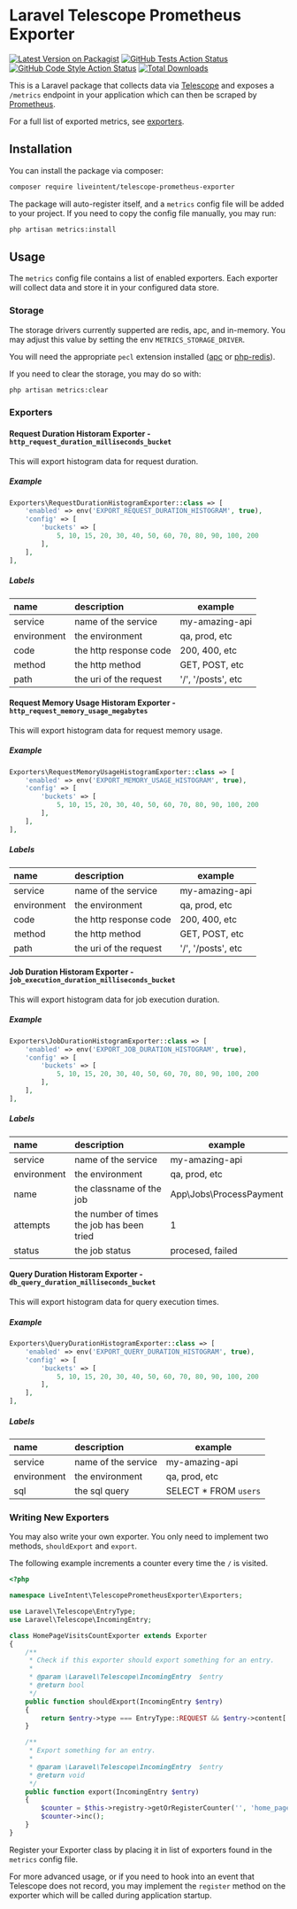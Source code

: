 # Laravel Telescope Prometheus Exporter

[![Latest Version on Packagist](https://img.shields.io/packagist/v/liveintent/telescope-prometheus-exporter.svg?style=flat-square)](https://packagist.org/packages/liveintent/telescope-prometheus-exporter)
[![GitHub Tests Action Status](https://img.shields.io/github/workflow/status/liveintent/telescope-prometheus-exporter/run-tests?label=tests)](https://github.com/liveintent/telescope-prometheus-exporter/actions?query=workflow%3ATests+branch%3Amaster)
[![GitHub Code Style Action Status](https://img.shields.io/github/workflow/status/liveintent/telescope-prometheus-exporter/Check%20&%20fix%20styling?label=code%20style)](https://github.com/liveintent/telescope-prometheus-exporter/actions?query=workflow%3A"Check+%26+fix+styling"+branch%3Amaster)
[![Total Downloads](https://img.shields.io/packagist/dt/liveintent/telescope-prometheus-exporter.svg?style=flat-square)](https://packagist.org/packages/liveintent/telescope-prometheus-exporter)


This is a Laravel package that collects data via [Telescope](https://laravel.com/docs/8.x/telescope) and exposes a `/metrics` endpoint in your application which can then be scraped by [Prometheus](https://prometheus.io/).

For a full list of exported metrics, see [exporters](#exporters).

## Installation

You can install the package via composer:

```bash
composer require liveintent/telescope-prometheus-exporter
```

The package will auto-register itself, and a `metrics` config file will be added to your project. If you need to copy the config file manually, you may run:

```bash
php artisan metrics:install
```

## Usage

The `metrics` config file contains a list of enabled exporters. Each exporter will collect data and store it in your configured data store.

### Storage

The storage drivers currently supperted are redis, apc, and in-memory. You may adjust this value by setting the env `METRICS_STORAGE_DRIVER`.

You will need the appropriate `pecl` extension installed ([apc](https://pecl.php.net/package/APCU) or [php-redis](https://pecl.php.net/package/redis)).

If you need to clear the storage, you may do so with:

```bash
php artisan metrics:clear
```

### Exporters

#### Request Duration Historam Exporter - `http_request_duration_milliseconds_bucket`

This will export histogram data for request duration. 

##### Example

```php
Exporters\RequestDurationHistogramExporter::class => [
    'enabled' => env('EXPORT_REQUEST_DURATION_HISTOGRAM', true),
    'config' => [
        'buckets' => [
            5, 10, 15, 20, 30, 40, 50, 60, 70, 80, 90, 100, 200
        ],
    ],
],
```

##### Labels

| name        | description            | example            |
|:------------|:-----------------------|--------------------|
| service     | name of the service    | my-amazing-api     |
| environment | the environment        | qa, prod, etc      |
| code        | the http response code | 200, 400, etc      |
| method      | the http method        | GET, POST, etc     |
| path        | the uri of the request | '/', '/posts', etc |

#### Request Memory Usage Historam Exporter - `http_request_memory_usage_megabytes`

This will export histogram data for request memory usage. 

##### Example

```php
Exporters\RequestMemoryUsageHistogramExporter::class => [
    'enabled' => env('EXPORT_MEMORY_USAGE_HISTOGRAM', true),
    'config' => [
        'buckets' => [
            5, 10, 15, 20, 30, 40, 50, 60, 70, 80, 90, 100, 200
        ],
    ],
],
```

##### Labels

| name        | description            | example            |
|:------------|:-----------------------|--------------------|
| service     | name of the service    | my-amazing-api     |
| environment | the environment        | qa, prod, etc      |
| code        | the http response code | 200, 400, etc      |
| method      | the http method        | GET, POST, etc     |
| path        | the uri of the request | '/', '/posts', etc |

#### Job Duration Historam Exporter - `job_execution_duration_milliseconds_bucket`

This will export histogram data for job execution duration. 

##### Example

```php
Exporters\JobDurationHistogramExporter::class => [
    'enabled' => env('EXPORT_JOB_DURATION_HISTOGRAM', true),
    'config' => [
        'buckets' => [
            5, 10, 15, 20, 30, 40, 50, 60, 70, 80, 90, 100, 200
        ],
    ],
],
```

##### Labels

| name        | description                                | example                   |
|:------------|:-------------------------------------------|---------------------------|
| service     | name of the service                        | my-amazing-api            |
| environment | the environment                            | qa, prod, etc             |
| name        | the classname of the job                   | App\\Jobs\\ProcessPayment |
| attempts    | the number of times the job has been tried | 1                         |
| status      | the job status                             | procesed, failed          |

#### Query Duration Historam Exporter - `db_query_duration_milliseconds_bucket`

This will export histogram data for query execution times. 

##### Example

```php
Exporters\QueryDurationHistogramExporter::class => [
    'enabled' => env('EXPORT_QUERY_DURATION_HISTOGRAM', true),
    'config' => [
        'buckets' => [
            5, 10, 15, 20, 30, 40, 50, 60, 70, 80, 90, 100, 200
        ],
    ],
],
```

##### Labels

| name        | description         | example               |
|:------------|:--------------------|-----------------------|
| service     | name of the service | my-amazing-api        |
| environment | the environment     | qa, prod, etc         |
| sql         | the sql query       | SELECT * FROM `users` |

### Writing New Exporters

You may also write your own exporter. You only need to implement two methods, `shouldExport` and `export`.

The following example increments a counter every time the `/` is visited.

```php
<?php

namespace LiveIntent\TelescopePrometheusExporter\Exporters;

use Laravel\Telescope\EntryType;
use Laravel\Telescope\IncomingEntry;

class HomePageVisitsCountExporter extends Exporter
{
    /**
     * Check if this exporter should export something for an entry.
     *
     * @param \Laravel\Telescope\IncomingEntry  $entry
     * @return bool
     */
    public function shouldExport(IncomingEntry $entry)
    {
        return $entry->type === EntryType::REQUEST && $entry->content['uri'] === '/';
    }

    /**
     * Export something for an entry.
     *
     * @param \Laravel\Telescope\IncomingEntry  $entry
     * @return void
     */
    public function export(IncomingEntry $entry)
    {
        $counter = $this->registry->getOrRegisterCounter('', 'home_page_visits_counter', 'it is a silly example');
        $counter->inc();
    }
}
```

Register your Exporter class by placing it in list of exporters found in the `metrics` config file.

For more advanced usage, or if you need to hook into an event that Telescope does not record, you may implement the `register` method on the exporter which will be called during application startup.
